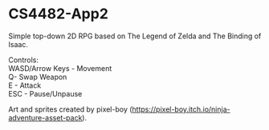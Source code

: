 # CS4482-App2
 
Simple top-down 2D RPG based on The Legend of Zelda and The Binding of Isaac.

Controls:  
WASD/Arrow Keys - Movement  
Q- Swap Weapon  
E - Attack  
ESC - Pause/Unpause

Art and sprites created by pixel-boy (https://pixel-boy.itch.io/ninja-adventure-asset-pack).
